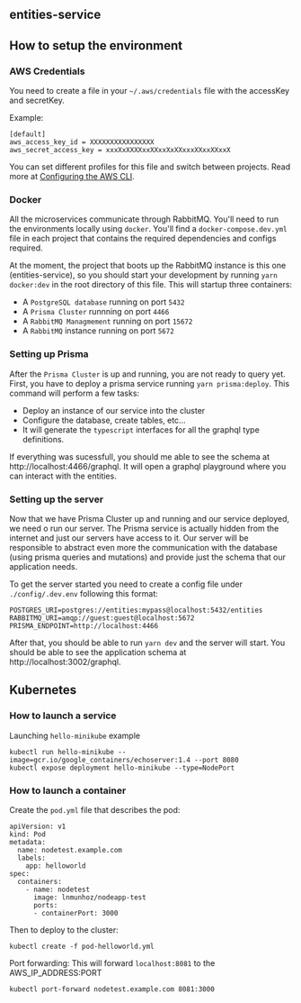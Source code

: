 ## entities-service

## How to setup the environment

### AWS Credentials
You need to create a file in your `~/.aws/credentials` file with the accessKey and secretKey.

Example:
```
[default]
aws_access_key_id = XXXXXXXXXXXXXXXX
aws_secret_access_key = xxxXxXXXXxxXXxxXxXXxxxXXxxXXxxX
```

You can set different profiles for this file and switch between projects. Read more at [Configuring the AWS CLI](https://docs.aws.amazon.com/cli/latest/userguide/cli-chap-getting-started.html).

### Docker
All the microservices communicate through RabbitMQ. You'll need to run the environments locally using `docker`. You'll find a `docker-compose.dev.yml` file in each project that contains the required dependencies and configs required. 

At the moment, the project that boots up the RabbitMQ instance is this one (entities-service), so you should start your development by running `yarn docker:dev` in the root directory of this file. This will startup three containers:
- A `PostgreSQL database` running on port `5432`
- A `Prisma Cluster` runnning on port `4466`
- A `RabbitMQ Managmement` running on port `15672`
- A `RabbitMQ` instance running on port `5672`

### Setting up Prisma
After the `Prisma Cluster` is up and running, you are not ready to query yet. First, you have to deploy a prisma service running `yarn prisma:deploy`. This command will perform a few tasks:
- Deploy an instance of our service into the cluster
- Configure the database, create tables, etc...
- It will generate the `typescript` interfaces for all the graphql type definitions.

If everything was sucessfull, you should me able to see the schema at http://localhost:4466/graphql. It will open a graphql playground where you can interact with the entities.


### Setting up the server
Now that we have Prisma Cluster up and running and our service deployed, we need o run our server. The Prisma service is actually hidden from the internet and just our servers have access to it. Our server will be responsible to abstract even more the communication with the database (using prisma queries and mutations) and provide just the schema that our application needs.

To get the server started you need to create a config file under `./config/.dev.env` following this format:
```
POSTGRES_URI=postgres://entities:mypass@localhost:5432/entities
RABBITMQ_URI=amqp://guest:guest@localhost:5672
PRISMA_ENDPOINT=http://localhost:4466
```

After that, you should be able to run `yarn dev` and the server will start. You should be able to see the application schema at http://localhost:3002/graphql.


## Kubernetes
### How to launch a service

Launching `hello-minikube` example
```
kubectl run hello-minikube --image=gcr.io/google_containers/echoserver:1.4 --port 8080
kubectl expose deployment hello-minikube --type=NodePort
```

### How to launch a container
Create the `pod.yml` file that describes the pod:
```
apiVersion: v1
kind: Pod
metadata:
  name: nodetest.example.com
  labels:
    app: helloworld
spec:
  containers:
    - name: nodetest
      image: lnmunhoz/nodeapp-test
      ports:
      - containerPort: 3000
```

Then to deploy to the cluster:
```
kubectl create -f pod-helloworld.yml
```

Port forwarding: 
This will forward `localhost:8081` to the AWS_IP_ADDRESS:PORT
```
kubectl port-forward nodetest.example.com 8081:3000
```




